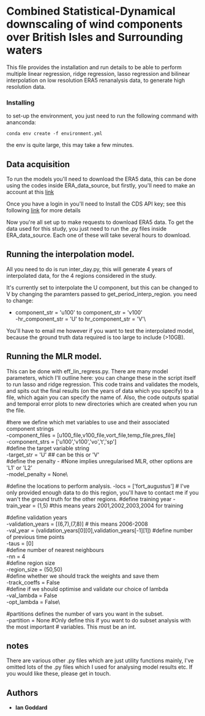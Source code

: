 # Combined Statistical-Dynamical downscaling of wind components over British Isles and Surrounding waters ##

This file provides the installation and run details to be able to perform multiple linear regression, ridge regression, lasso regression and bilinear interpolation on low resolution ERA5 renanalysis data, to generate high resolution data.

### Installing ##

to set-up the environment, you just need to run the following command with ananconda:

`conda env create -f environment.yml`

the env is quite large, this may take a few minutes.


## Data acquisition ##

To run the models you'll need to download the ERA5 data, this can be done using the codes inside ERA_data_source, but firstly, you'll need to make an account at this [link](https://cds.climate.copernicus.eu/user/register?destination=%2F%23!%2Fhome)

Once you have a login in you'll need to Install the CDS API key; see this following [link](https://cds.climate.copernicus.eu/api-how-to) for more details


Now you're all set up to make requests to download ERA5 data. To get the data used for this study, you just need to run the .py files inside ERA_data_source. Each one of these will take several hours to download.


## Running the interpolation model. ##

All you need to do is run inter_day.py, this will generate 4 years of interpolated data, for the 4 regions considered in the study.

It's currently set to interpolate the U component, but this can be changed to V by changing the paramters
passed to get_period_interp_region. you need to change:

- component_str = 'u100' to component_str = 'v100'\
-hr_component_str = 'U' to hr_component_str = 'V'\

You'll have to email me however if you want to test the interpolated model, because the ground truth data required is too large to include (>10GB).

## Running the MLR model. ##

This can be done with eff_lin_regress.py. There are many model parameters, which I'll outline here: you can change these in the script itself to run lasso and ridge regression. This code trains and validates the models, and spits out the final results (on the years of data which you specify) to a file, which again you can specify the name of. Also, the code outputs spatial and temporal error plots to new directories which are created when you run the file.


#here we define which met variables to use and their associated component strings\
-component_files = [u100_file,v100_file,vort_file,temp_file,pres_file]\
-component_strs = ['u100','v100','vo','t','sp']\
#define the target variable string\
-target_str = 'U' ## can be this or 'V'\
#define the penalty - #None implies unregularised MLR, other options are 'L1' or 'L2'\
-model_penalty = None\

#define the locations to perform analysis.
-locs = ['fort_augustus'] # I've only provided enough data to do this region, you'll have to contact me if you wan't the ground truth for the other regions.
#define training year
-train_year = (1,5) #this means years 2001,2002,2003,2004 for training


#define validation years \
-validation_years = [(6,7),(7,8)] # this means 2006-2008\
-val_year = (validation_years[0][0],validation_years[-1][1])
#define number of previous time points \
-taus = [0] \
#define number of nearest neighbours\
-nn = 4 \
#define region size \
-region_size = (50,50)\
#define whether we should track the weights and save them\
-track_coeffs = False\
#define if we should optimise and validate our choice of lambda\
-val_lambda = False\
-opt_lambda = False\

#partitions defines the number of vars you want in the subset.\
-partition = None  #Only define this if you want to do subset analysis with the most important
		  # variables. This must be an int.




## notes ##
There are various other .py files which are just utility functions mainly, I've omitted lots of the .py files which I used for analysing model results etc. If you would like these, please get in touch.


## Authors

* **Ian Goddard**
